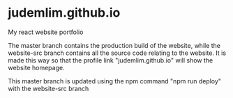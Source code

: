 # judemlim.github.io
My react website portfolio

The master branch contains the production build of the website, while the website-src branch contains all the source code relating to the website.
It is made this way so that the profile link "judemlim.github.io" will show the website homepage.

This master branch is updated using the npm command "npm run deploy" with the website-src branch
